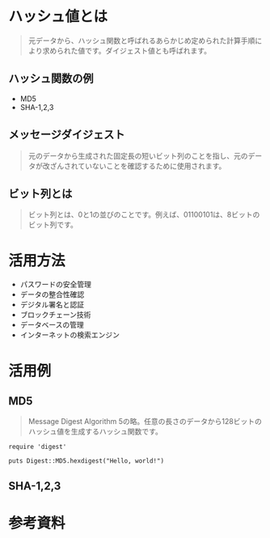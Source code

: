 # ハッシュ値とは

> 元データから、ハッシュ関数と呼ばれるあらかじめ定められた計算手順により求められた値です。ダイジェスト値とも呼ばれます。

## ハッシュ関数の例
- MD5
- SHA-1,2,3

## メッセージダイジェスト

> 元のデータから生成された固定長の短いビット列のことを指し、元のデータが改ざんされていないことを確認するために使用されます。

## ビット列とは

> ビット列とは、0と1の並びのことです。例えば、01100101は、8ビットのビット列です。

# 活用方法
- パスワードの安全管理
- データの整合性確認
- デジタル署名と認証
- ブロックチェーン技術
- データベースの管理
- インターネットの検索エンジン

# 活用例

## MD5

> Message Digest Algorithm 5の略。任意の長さのデータから128ビットのハッシュ値を生成するハッシュ関数です。

```
require 'digest'

puts Digest::MD5.hexdigest("Hello, world!")
```


## SHA-1,2,3



# 参考資料
